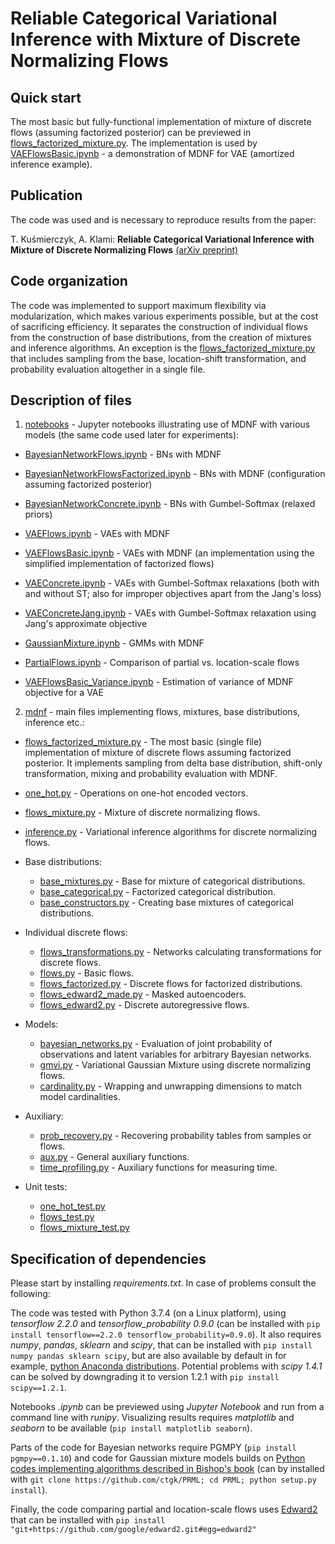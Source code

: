 # Reliable Categorical Variational Inference with Mixture of Discrete Normalizing Flows 


## Quick start

The most basic but fully-functional implementation of mixture of discrete flows (assuming factorized posterior) can be previewed in [flows_factorized_mixture.py](mdnf/flows_factorized_mixture.py). The implementation is used by [VAEFlowsBasic.ipynb](notebooks/VAEFlowsBasic.ipynb) - a demonstration of MDNF for VAE (amortized inference example).


## Publication

The code was used and is necessary to reproduce results from the paper:

T. Kuśmierczyk, A. Klami: **Reliable Categorical Variational Inference with Mixture of Discrete Normalizing Flows** [(arXiv preprint)](https://arxiv.org/pdf/2006.15568.pdf)


## Code organization

The code was implemented to support maximum flexibility via modularization, which makes various experiments possible, but at the cost of sacrificing efficiency. It separates the construction of individual flows from the construction of base distributions, from the creation of mixtures and inference algorithms. An exception is the [flows_factorized_mixture.py](mdnf/flows_factorized_mixture.py) that includes sampling from the base, location-shift transformation, and probability evaluation altogether in a single file. 


## Description of files

1. [notebooks](notebooks) - Jupyter notebooks illustrating use of MDNF with various models (the same code used later for experiments):
 * [BayesianNetworkFlows.ipynb](notebooks/BayesianNetworkFlows.ipynb) - BNs with MDNF
 * [BayesianNetworkFlowsFactorized.ipynb](notebooks/BayesianNetworkFlowsFactorized.ipynb) - BNs with MDNF (configuration assuming factorized posterior)
 * [BayesianNetworkConcrete.ipynb](notebooks/BayesianNetworkConcrete.ipynb) - BNs with Gumbel-Softmax (relaxed priors)
 
 * [VAEFlows.ipynb](notebooks/VAEFlows.ipynb) - VAEs with MDNF
 * [VAEFlowsBasic.ipynb](notebooks/VAEFlowsBasic.ipynb) - VAEs with MDNF (an implementation using the simplified implementation of factorized flows)
 * [VAEConcrete.ipynb](notebooks/VAEConcrete.ipynb) - VAEs with Gumbel-Softmax relaxations (both with and without ST; also for improper objectives apart from the Jang's loss)
 * [VAEConcreteJang.ipynb](notebooks/VAEConcreteJang.ipynb) - VAEs with Gumbel-Softmax relaxation using Jang's approximate objective  

 * [GaussianMixture.ipynb](notebooks/GaussianMixture.ipynb) - GMMs with MDNF
 
 * [PartialFlows.ipynb](notebooks/PartialFlows.ipynb) - Comparison of partial vs. location-scale flows
 * [VAEFlowsBasic_Variance.ipynb](notebooks/VAEFlowsBasic_Variance.ipynb) - Estimation of variance of MDNF objective for a VAE

2. [mdnf](mdnf) - main files implementing flows, mixtures, base distributions, inference etc.:
 * [flows_factorized_mixture.py](mdnf/flows_factorized_mixture.py) - The most basic (single file) implementation of mixture of discrete flows assuming factorized posterior. It implements sampling from delta base distribution, shift-only transformation, mixing and probability evaluation with MDNF.
 * [one_hot.py](mdnf/one_hot.py) - Operations on one-hot encoded vectors. 
 
 * [flows_mixture.py](mdnf/flows_mixture.py) - Mixture of discrete normalizing flows. 
 * [inference.py](mdnf/inference.py) - Variational inference algorithms for discrete normalizing flows. 
  
 * Base distributions:
   * [base_mixtures.py](mdnf/base_mixtures.py) - Base for mixture of categorical distributions. 
   * [base_categorical.py](mdnf/base_categorical.py) - Factorized categorical distribution. 
   * [base_constructors.py](mdnf/base_constructors.py) - Creating base mixtures of categorical distributions. 
   
 * Individual discrete flows:
   * [flows_transformations.py](mdnf/flows_transformations.py) - Networks calculating transformations for discrete flows. 
   * [flows.py](mdnf/flows.py) - Basic flows.
   * [flows_factorized.py](mdnf/flows_factorized.py) - Discrete flows for factorized distributions.  
   * [flows_edward2_made.py](mdnf/flows_edward2_made.py) - Masked autoencoders.  
   * [flows_edward2.py](mdnf/flows_edward2.py) - Discrete autoregressive flows.

 * Models:
   * [bayesian_networks.py](mdnf/bayesian_networks.py) - Evaluation of joint probability of observations and latent variables for arbitrary Bayesian networks. 
   * [gmvi.py](mdnf/gmvi.py) - Variational Gaussian Mixture using discrete normalizing flows. 
   * [cardinality.py](mdnf/cardinality.py) - Wrapping and unwrapping dimensions to match model cardinalities.

 * Auxiliary:
   * [prob_recovery.py](mdnf/prob_recovery.py) - Recovering probability tables from samples or flows. 
   * [aux.py](mdnf/aux.py) - General auxiliary functions. 
   * [time_profiling.py](mdnf/time_profiling.py) - Auxiliary functions for measuring time. 

 * Unit tests:
   * [one_hot_test.py](mdnf/one_hot_test.py) 
   * [flows_test.py](mdnf/flows_test.py) 
   * [flows_mixture_test.py](mdnf/flows_mixture_test.py) 
   

## Specification of dependencies

Please start by installing *requirements.txt*. 
In case of problems consult the following:

The code was tested with Python 3.7.4 (on a Linux platform),
using *tensorflow 2.2.0* and *tensorflow_probability 0.9.0*
(can be installed with `pip install tensorflow==2.2.0 tensorflow_probability=0.9.0`).
It also requires *numpy*, *pandas*, *sklearn* and *scipy*,
that can be installed with `pip install numpy pandas sklearn scipy`,
 but are also available by default in for example,
 [python Anaconda distributions](https://www.anaconda.com/products/individual).
Potential problems with *scipy 1.4.1* can be solved by downgrading it to version 1.2.1 with 
`pip install scipy==1.2.1`.

Notebooks *.ipynb* can be previewed using *Jupyter Notebook* and run from a command line with *runipy*. 
Visualizing results requires *matplotlib* and *seaborn* to be available (`pip install matplotlib seaborn`).

Parts of the code for Bayesian networks require PGMPY
(`pip install pgmpy==0.1.10`) and 
code for Gaussian mixture models builds on 
[Python codes implementing algorithms described in Bishop's book](https://github.com/ctgk/PRML) 
(can by installed with `git clone https://github.com/ctgk/PRML; cd PRML; python setup.py install`). 

Finally, the code comparing partial and location-scale flows uses 
[Edward2](https://github.com/google/edward2) that can be installed with 
`pip install "git+https://github.com/google/edward2.git#egg=edward2"`

